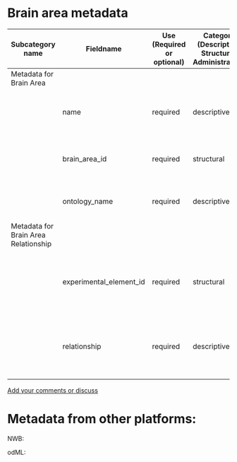 # Brain area metadata

| Subcategory name	| Fieldname |	Use (Required or optional) |	Category (Descriptive, Structural, Administrative)	| General Description |	Type |
| --------- | --------- | --------- | --------- | --------- | --------- |
| Metadata for Brain Area | | | | | |
| | name | required | 	descriptive | the name of the brain area | controlled vocabulary (dependent on ontology) |
| | brain_area_id | required	| structural |	the id from a given ontology	| controlled entry (must match name in ontology) |
| | ontology_name	| required	| descriptive |	the name of the ontology used	| controlled entry (approved ontology) |
| Metadata for Brain Area Relationship | | | | | |
| | experimental_element_id	| required	| structural |	The identifier of the experimental element being referred to	| string |
| | relationship	| required	| descriptive |	The relationship between the experimental object and the brain area	| controlled vocabulary |



[Add your comments or discuss](https://github.com/VH-Lab/neuroscienceexperimentalmetadata/issues/2)

# Metadata from other platforms:

NWB:

odML: 
